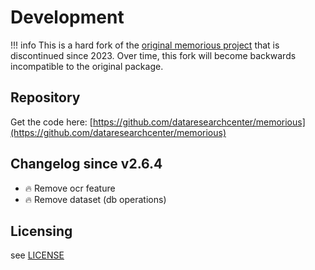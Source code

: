 # Development

!!! info
    This is a hard fork of the [original memorious project](https://github.com/alephdata/memorious) that is discontinued since 2023. Over time, this fork will become backwards incompatible to the original package.

## Repository

Get the code here: [https://github.com/dataresearchcenter/memorious](https://github.com/dataresearchcenter/memorious)

## Changelog since v2.6.4
- 🔥 Remove ocr feature
- 🔥 Remove dataset (db operations)

## Licensing

see [LICENSE](https://github.com/dataresearchcenter/memorious/blob/master/LICENSE)
